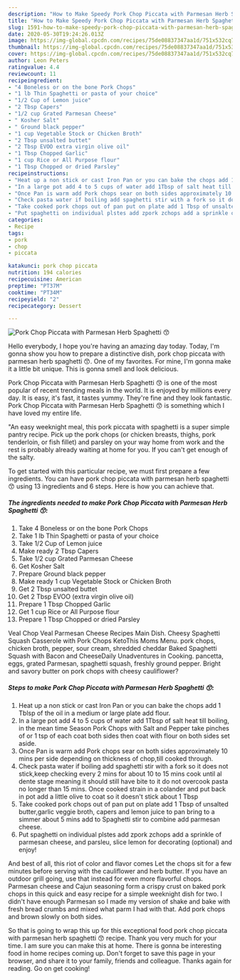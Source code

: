 ```yaml
---
description: "How to Make Speedy Pork Chop Piccata with Parmesan Herb Spaghetti 😙"
title: "How to Make Speedy Pork Chop Piccata with Parmesan Herb Spaghetti 😙"
slug: 1591-how-to-make-speedy-pork-chop-piccata-with-parmesan-herb-spaghetti
date: 2020-05-30T19:24:26.013Z
image: https://img-global.cpcdn.com/recipes/75de08837347aa1d/751x532cq70/pork-chop-piccata-with-parmesan-herb-spaghetti-😙-recipe-main-photo.jpg
thumbnail: https://img-global.cpcdn.com/recipes/75de08837347aa1d/751x532cq70/pork-chop-piccata-with-parmesan-herb-spaghetti-😙-recipe-main-photo.jpg
cover: https://img-global.cpcdn.com/recipes/75de08837347aa1d/751x532cq70/pork-chop-piccata-with-parmesan-herb-spaghetti-😙-recipe-main-photo.jpg
author: Leon Peters
ratingvalue: 4.4
reviewcount: 11
recipeingredient:
- "4 Boneless or on the bone Pork Chops"
- "1 lb Thin Spaghetti or pasta of your choice"
- "1/2 Cup of Lemon juice"
- "2 Tbsp Capers"
- "1/2 cup Grated Parmesan Cheese"
- " Kosher Salt"
- " Ground black pepper"
- "1 cup Vegetable Stock or Chicken Broth"
- "2 Tbsp unsalted buttet"
- "2 Tbsp EVOO extra virgin olive oil"
- "1 Tbsp Chopped Garlic"
- "1 cup Rice or All Purpose flour"
- "1 Tbsp Chopped or dried Parsley"
recipeinstructions:
- "Heat up a non stick or cast Iron Pan or you can bake the chops add 1 Tblsp of the oil in a medium or large plate add flour."
- "In a large pot add 4 to 5 cups of water add 1Tbsp of salt heat till boiling, in the mean time Season Pork Chops with Salt and Pepper take pinches of or 1 tsp of each coat both sides then coat with flour on both sides set aside."
- "Once Pan is warm add Pork chops sear on both sides approximately 10 mins per side depending on thickness of chop,till cooked through."
- "Check pasta water if boiling add spaghetti stir with a fork so it does not stick,keep checking every 2 mins for about 10 to 15 mins cook until al dente stage meaning it should still have bite to it do not overcook pasta no longer than 15 mins. Once cooked strain in a colander and put back in pot add a little olive to coat so it doesn&#39;t stick about 1 Tbsp"
- "Take cooked pork chops out of pan put on plate add 1 Tbsp of unsalted butter,garlic veggie broth, capers and lemon juice to pan bring to a simmer about 5 mins add to Spaghetti stir to combine add parmesan cheese."
- "Put spaghetti on individual plstes add zpork zchops add a sprinkle of parmesan cheese, and parsleu, slice lemon for decorating (optional) and enjoy!"
categories:
- Recipe
tags:
- pork
- chop
- piccata

katakunci: pork chop piccata 
nutrition: 194 calories
recipecuisine: American
preptime: "PT37M"
cooktime: "PT34M"
recipeyield: "2"
recipecategory: Dessert

---
```



![Pork Chop Piccata with Parmesan Herb Spaghetti 😙](https://img-global.cpcdn.com/recipes/75de08837347aa1d/751x532cq70/pork-chop-piccata-with-parmesan-herb-spaghetti-😙-recipe-main-photo.jpg)

Hello everybody, I hope you're having an amazing day today. Today, I'm gonna show you how to prepare a distinctive dish, pork chop piccata with parmesan herb spaghetti 😙. One of my favorites. For mine, I'm gonna make it a little bit unique. This is gonna smell and look delicious.

Pork Chop Piccata with Parmesan Herb Spaghetti 😙 is one of the most popular of recent trending meals in the world. It is enjoyed by millions every day. It is easy, it's fast, it tastes yummy. They're fine and they look fantastic. Pork Chop Piccata with Parmesan Herb Spaghetti 😙 is something which I have loved my entire life.

&#34;An easy weeknight meal, this pork piccata with spaghetti is a super simple pantry recipe. Pick up the pork chops (or chicken breasts, thighs, pork tenderloin, or fish fillet) and parsley on your way home from work and the rest is probably already waiting at home for you. If you can&#39;t get enough of the salty.


To get started with this particular recipe, we must first prepare a few ingredients. You can have pork chop piccata with parmesan herb spaghetti 😙 using 13 ingredients and 6 steps. Here is how you can achieve that.

<!--inarticleads1-->

##### The ingredients needed to make Pork Chop Piccata with Parmesan Herb Spaghetti 😙:

1. Take 4 Boneless or on the bone Pork Chops
1. Take 1 lb Thin Spaghetti or pasta of your choice
1. Take 1/2 Cup of Lemon juice
1. Make ready 2 Tbsp Capers
1. Take 1/2 cup Grated Parmesan Cheese
1. Get  Kosher Salt
1. Prepare  Ground black pepper
1. Make ready 1 cup Vegetable Stock or Chicken Broth
1. Get 2 Tbsp unsalted buttet
1. Get 2 Tbsp EVOO (extra virgin olive oil)
1. Prepare 1 Tbsp Chopped Garlic
1. Get 1 cup Rice or All Purpose flour
1. Prepare 1 Tbsp Chopped or dried Parsley


Veal Chop Veal Parmesan Cheese Recipes Main Dish. Cheesy Spaghetti Squash Casserole with Pork Chops KetoThis Moms Menu. pork chops, chicken broth, pepper, sour cream, shredded cheddar Baked Spaghetti Squash with Bacon and CheeseDaily Unadventures in Cooking. pancetta, eggs, grated Parmesan, spaghetti squash, freshly ground pepper. Bright and savory butter on pork chops with cheesy cauliflower? 

<!--inarticleads2-->

##### Steps to make Pork Chop Piccata with Parmesan Herb Spaghetti 😙:

1. Heat up a non stick or cast Iron Pan or you can bake the chops add 1 Tblsp of the oil in a medium or large plate add flour.
1. In a large pot add 4 to 5 cups of water add 1Tbsp of salt heat till boiling, in the mean time Season Pork Chops with Salt and Pepper take pinches of or 1 tsp of each coat both sides then coat with flour on both sides set aside.
1. Once Pan is warm add Pork chops sear on both sides approximately 10 mins per side depending on thickness of chop,till cooked through.
1. Check pasta water if boiling add spaghetti stir with a fork so it does not stick,keep checking every 2 mins for about 10 to 15 mins cook until al dente stage meaning it should still have bite to it do not overcook pasta no longer than 15 mins. Once cooked strain in a colander and put back in pot add a little olive to coat so it doesn&#39;t stick about 1 Tbsp
1. Take cooked pork chops out of pan put on plate add 1 Tbsp of unsalted butter,garlic veggie broth, capers and lemon juice to pan bring to a simmer about 5 mins add to Spaghetti stir to combine add parmesan cheese.
1. Put spaghetti on individual plstes add zpork zchops add a sprinkle of parmesan cheese, and parsleu, slice lemon for decorating (optional) and enjoy!


And best of all, this riot of color and flavor comes Let the chops sit for a few minutes before serving with the cauliflower and herb butter. If you have an outdoor grill going, use that instead for even more flavorful chops. Parmesan cheese and Cajun seasoning form a crispy crust on baked pork chops in this quick and easy recipe for a simple weeknight dish for two. I didn&#39;t have enough Parmesan so I made my version of shake and bake with fresh bread crumbs and mixed what parm I had with that. Add pork chops and brown slowly on both sides. 

So that is going to wrap this up for this exceptional food pork chop piccata with parmesan herb spaghetti 😙 recipe. Thank you very much for your time. I am sure you can make this at home. There is gonna be interesting food in home recipes coming up. Don't forget to save this page in your browser, and share it to your family, friends and colleague. Thanks again for reading. Go on get cooking!
